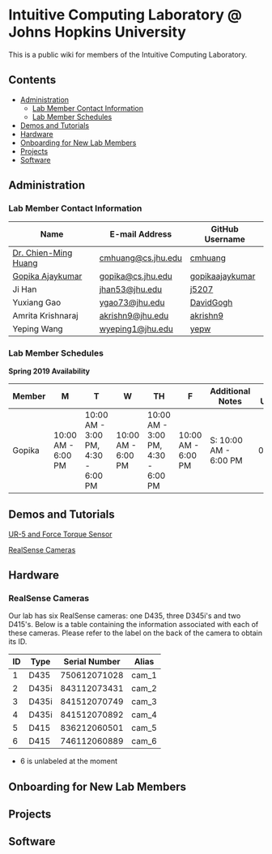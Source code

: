# Intuitive Computing Laboratory @ Johns Hopkins University

This is a public wiki for members of the Intuitive Computing Laboratory.
## Contents
  - [Administration](#administration)
    - [Lab Member Contact Information](#lab-member-contact-information)
    - [Lab Member Schedules](#lab-member-schedules)
  - [Demos and Tutorials](#demos-and-tutorials)
  - [Hardware](#hardware)
  - [Onboarding for New Lab Members](#onboarding-for-new-lab-members)
  - [Projects](#projects)
  - [Software](#software)

## Administration
### Lab Member Contact Information 

|    Name     | E-mail Address | GitHub Username |
| ------------- | ------------- | ------------- |
| [Dr. Chien-Ming Huang](https://www.cs.jhu.edu/~cmhuang/)  | cmhuang@cs.jhu.edu  | [cmhuang](https://github.com/cmhuang)  |
| [Gopika Ajaykumar](http://www.cs.jhu.edu/~gopika/)  | gopika@cs.jhu.edu  | [gopikaajaykumar](https://github.com/gopikaajaykumar)  |
| Ji Han  | jhan53@jhu.edu  | [j5207](https://github.com/j5207)  |
| Yuxiang Gao  | ygao73@jhu.edu | [DavidGogh](https://github.com/DavidGogh)  |
| Amrita Krishnaraj | akrishn9@jhu.edu | [akrishn9](https://github.com/akrishn9) |
| Yeping Wang | wyeping1@jhu.edu | [yepw](https://github.com/yepw?tab=repositories) |

### Lab Member Schedules

**Spring 2019 Availability**

|    Member     | M | T | W | TH | F | Additional Notes | Last Updated |
| ------------- | ------------- | ------------- | ------------- | ------------- | ------------- | ------------- | ------------- |
| Gopika | 10:00 AM - 6:00 PM | 10:00 AM - 3:00 PM, 4:30 - 6:00 PM | 10:00 AM - 6:00 PM | 10:00 AM - 3:00 PM, 4:30 - 6:00 PM | 10:00 AM - 6:00 PM | S: 10:00 AM - 6:00 PM | 02/22/19 |

## Demos and Tutorials

[UR-5 and Force Torque Sensor](ur5.md)

[RealSense Cameras](realsense.md)


## Hardware
### RealSense Cameras
Our lab has six RealSense cameras: one D435, three D345i's and two D415's. Below is a table containing the information associated with each of these cameras. Please refer to the label on the back of the camera to obtain its ID.

| ID | Type | Serial Number | Alias |
| -- | ----- | ------------- | ----- |
| 1 | D435 | 750612071028 | cam_1 |
| 2 | D435i | 843112073431 | cam_2 |
| 3 | D435i | 841512070749 | cam_3 |
| 4 | D435i | 841512070892 | cam_4 |
| 5 | D415 | 836212060501 | cam_5 |
| 6 | D415 | 746112060889 | cam_6 |
* 6 is unlabeled at the moment

## Onboarding for New Lab Members

## Projects

## Software

